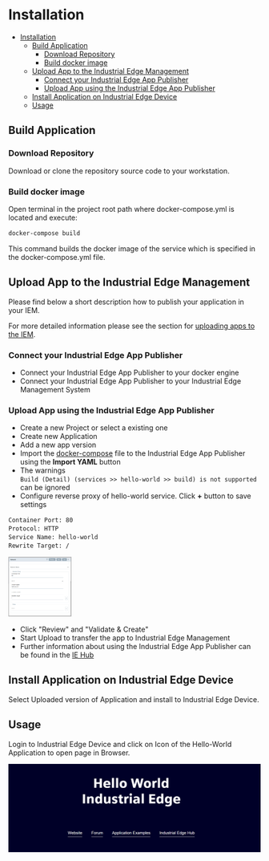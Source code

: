 # Installation

- [Installation](#installation)
  - [Build Application](#build-application)
    - [Download Repository](#download-repository)
    - [Build docker image](#build-docker-image)
  - [Upload App to the Industrial Edge Management](#upload-app-to-the-industrial-edge-management)
    - [Connect your Industrial Edge App Publisher](#connect-your-industrial-edge-app-publisher)
    - [Upload App using the Industrial Edge App Publisher](#upload-app-using-the-industrial-edge-app-publisher)
  - [Install Application on Industrial Edge Device](#install-application-on-industrial-edge-device)
  - [Usage](#usage)
  
## Build Application

### Download Repository
Download or clone the repository source code to your workstation.

### Build docker image

Open terminal in the project root path where docker-compose.yml is located and execute: 
```bash
docker-compose build
```
This command builds the docker image of the service which is specified in the docker-compose.yml file.

## Upload App to the Industrial Edge Management

Please find below a short description how to publish your application in your IEM.

For more detailed information please see the section for [uploading apps to the IEM](https://github.com/industrial-edge/upload-app-to-iem).

### Connect your Industrial Edge App Publisher

- Connect your Industrial Edge App Publisher to your docker engine
- Connect your Industrial Edge App Publisher to your Industrial Edge Management System

### Upload App using the Industrial Edge App Publisher

- Create a new Project or select a existing one
- Create new Application
- Add a new app version
- Import the [docker-compose](../docker-compose.yml) file to the Industrial Edge App Publisher using the **Import YAML** button
- The warnings <br> `Build (Detail) (services >> hello-world >> build) is not supported` <br> 
  can be ignored
- Configure reverse proxy of hello-world service. Click **+** button to save settings
  
```txt
Container Port: 80
Protocol: HTTP 
Service Name: hello-world
Rewrite Target: /
```

<a href="graphics/reverse-proxy.png"><img src="graphics/reverse-proxy.png" height="25%" width="25%" ></a> 
<br>

- Click "Review" and "Validate & Create"
- Start Upload to transfer the app to Industrial Edge Management
- Further information about using the Industrial Edge App Publisher can be found in the [IE Hub](https://iehub.eu1.edge.siemens.cloud/documents/appPublisher/en/start.html)

## Install Application on Industrial Edge Device

Select Uploaded version of Application and install to Industrial Edge Device.

## Usage

Login to Industrial Edge Device and click on Icon of the Hello-World Application to open page in Browser.

![hello-world](graphics/hello-world.png)
